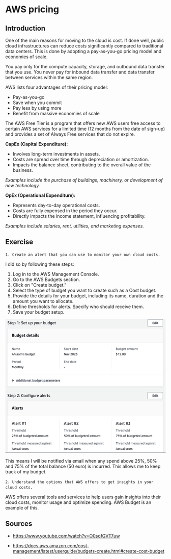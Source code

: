 # AWS pricing
## Introduction
One of the main reasons for moving to the cloud is cost. If done well, public cloud infrastructures can reduce costs significantly compared to traditional data centers. This is done by adopting a pay-as-you-go pricing model and economies of scale.

You pay only for the compute capacity, storage, and outbound data transfer that you use. You never pay for inbound data transfer and data transfer between services within the same region.

AWS lists four advantages of their pricing model:

- Pay-as-you-go
- Save when you commit
- Pay less by using more
- Benefit from massive economies of scale

The AWS Free Tier is a program that offers new AWS users free access to certain AWS services for a limited time (12 months from the date of sign-up) and provides a set of Always Free services that do not expire.

**CapEx (Capital Expenditure):**
- Involves long-term investments in assets.
- Costs are spread over time through depreciation or amortization.
- Impacts the balance sheet, contributing to the overall value of the business.

*Examples include the purchase of buildings, machinery, or development of new technology.*

**OpEx (Operational Expenditure):**
- Represents day-to-day operational costs.
- Costs are fully expensed in the period they occur.
- Directly impacts the income statement, influencing profitability.

*Examples include salaries, rent, utilities, and marketing expenses.*

## Exercise
`1. Create an alert that you can use to monitor your own cloud costs.`

I did so by following these steps:
1. Log in to the AWS Management Console.
2. Go to the AWS Budgets section.
3. Click on "Create budget."
4. Select the type of budget you want to create such as a Cost budget.
5. Provide the details for your budget, including its name, duration and the amount you want to allocate.
6. Define thresholds for alerts. Specify who should receive them.
7. Save your budget setup.

![PrnScr](/00_includes/04_AWS1/1_budget_alert.png)



This means I will be notified via email when any spend above 25%, 50% and 75% of the total balance (50 euro) is incurred. This allows me to keep track of my budget.

`2. Understand the options that AWS offers to get insights in your cloud costs. `

AWS offers several tools and services to help users gain insights into their cloud costs, monitor usage and optimize spending. AWS Budget is an example of this.

## Sources
- https://www.youtube.com/watch?v=O0sofGVT7uw

- https://docs.aws.amazon.com/cost-management/latest/userguide/budgets-create.html#create-cost-budget
